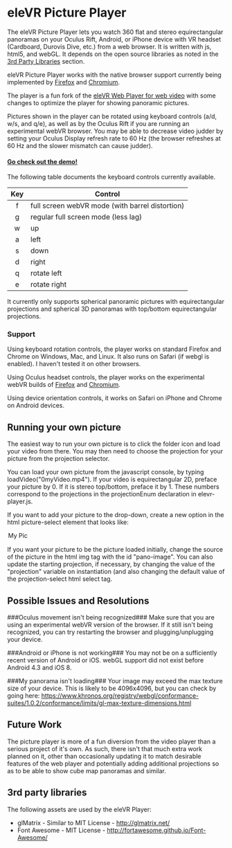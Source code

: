 eleVR Picture Player
================

The eleVR Picture Player lets you watch 360 flat and stereo equirectangular panoramas on your Oculus Rift, Android, or iPhone device with VR headset (Cardboard, Durovis Dive, etc.) from a web browser. It is written with js, html5, and webGL. It depends on the open source libraries as noted in the [3rd Party Libraries](https://github.com/hawksley/eleVR-Picture-Player/blob/master/README.md#3rd-party-libraries) section. 

eleVR Picture Player works with the native browser support currently being implemented by [Firefox](http://blog.bitops.com/blog/2014/06/26/first-steps-for-vr-on-the-web/) and [Chromium](https://drive.google.com/folderview?id=0BzudLt22BqGRbW9WTHMtOWMzNjQ&usp=sharing#list).

The player is a fun fork of the [eleVR Web Player for web video](https://github.com/hawksley/eleVR-Web-Player) with some changes to optimize the player for showing panoramic pictures.

Pictures shown in the player can be rotated using keyboard controls  (a/d, w/s, and q/e), as well as by the Oculus Rift if you are running an experimental webVR browser. You may be able to decrease video judder by setting your Oculus Display refresh rate to 60 Hz (the browser refreshes at 60 Hz and the slower mismatch can cause judder).

#### [Go check out the demo!](http://hawksley.github.io/eleVR-Picture-Player/) ####

The following table documents the keyboard controls currently available.

| Key | Control           |
|:-----:|-------------|
| f   | full screen webVR mode (with barrel distortion) |
| g   | regular full screen mode (less lag) |
| w   | up |
| a   | left |
| s   | down |
| d   | right |
| q   | rotate left |
| e   | rotate right |

It currently only supports spherical panoramic pictures with equirectangular projections and spherical 3D panoramas with top/bottom equirectangular projections.

### Support ###
Using keyboard rotation controls, the player works on standard Firefox and Chrome on Windows, Mac, and Linux. It also runs on Safari (if webgl is enabled). I haven't tested it on other browsers.

Using Oculus headset controls, the player works on the experimental webVR builds of [Firefox](http://blog.bitops.com/blog/2014/06/26/first-steps-for-vr-on-the-web/) and [Chromium](https://drive.google.com/folderview?id=0BzudLt22BqGRbW9WTHMtOWMzNjQ&usp=sharing#list).

Using device orientation controls, it works on Safari on iPhone and Chrome on Android devices.

## Running your own picture ##
The easiest way to run your own picture is to click the folder icon and load your video from there. You may then need to choose the projection for your picture from the projection selector.

You can load your own picture from the javascript console, by typing loadVideo("0myVideo.mp4"). If your video is equirectangular 2D, preface your picture by 0. If it is stereo top/bottom, preface it by 1. These numbers correspond to the projections in the projectionEnum declaration in elevr-player.js.

If you want to add your picture to the drop-down, create a new option in the html picture-select element that looks like:
<option value="myPicture.jpg">My Pic</option>

If you want your picture to be the picture loaded initially, change the source of the picture in the html img tag with the id "pano-image". You can also update the starting projection, if necessary, by changing the value of the "projection" variable on instantiation (and also changing the default value of the projection-select html select tag.

## Possible Issues and Resolutions ##
###Oculus movement isn't being recognized###
Make sure that you are using an experimental webVR version of the browser. If it still isn't being recognized, you can try restarting the browser and plugging/unplugging your device.

###Android or iPhone is not working###
You may not be on a sufficiently recent version of Android or iOS. webGL support did not exist before Android 4.3 and iOS 8.

###My panorama isn't loading###
Your image may exceed the max texture size of your device. This is likely to be 4096x4096, but you can check by going here: https://www.khronos.org/registry/webgl/conformance-suites/1.0.2/conformance/limits/gl-max-texture-dimensions.html

## Future Work ##
The picture player is more of a fun diversion from the video player than a serious project of it's own. As such, there isn't that much extra work planned on it, other than occasionally updating it to match desirable features of the web player and potentially adding additional projections so as to be able to show cube map panoramas and similar.

## 3rd party libraries ##
The following assets are used by the eleVR Player:

- glMatrix - Similar to MIT License - http://glmatrix.net/
- Font Awesome - MIT License - http://fortawesome.github.io/Font-Awesome/
